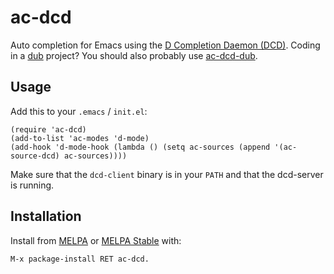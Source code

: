 ac-dcd
======

Auto completion for Emacs using the [D Completion Daemon (DCD)](https://github.com/Hackerpilot/DCD).
Coding in a [dub](https://github.com/D-Programming-Language/dub) project?
You should also probably use [ac-dcd-dub](https://github.com/atilaneves/ad-dcd-dub).

Usage
-----

Add this to your `.emacs` / `init.el`:


    (require 'ac-dcd)
    (add-to-list 'ac-modes 'd-mode)
    (add-hook 'd-mode-hook (lambda () (setq ac-sources (append '(ac-source-dcd) ac-sources))))


Make sure that the `dcd-client` binary is in your `PATH` and that the dcd-server is running.


Installation
------------

Install from [MELPA](melpa.milkbox.net) or [MELPA Stable](http://melpa-stable.milkbox.net/) with:

    M-x package-install RET ac-dcd.
